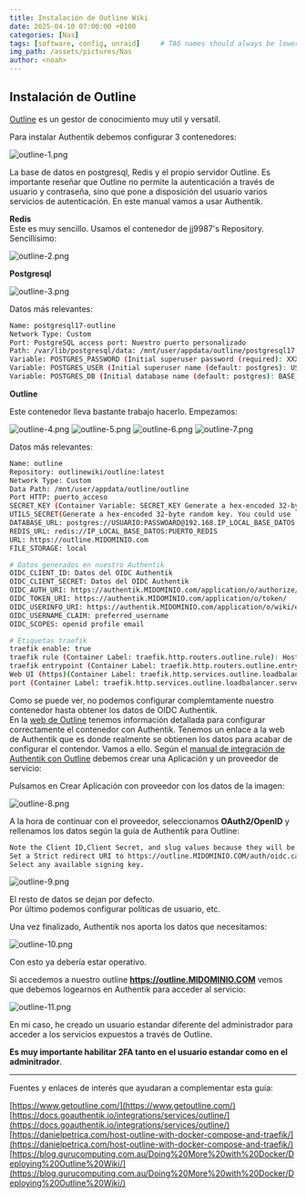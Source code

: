 ```yaml
---
title: Instalación de Outline Wiki
date: 2025-04-10 07:00:00 +0100
categories: [Nas]
tags: [software, config, unraid]     # TAG names should always be lowercase
img_path: /assets/pictures/Nas
author: <noah>
---
```

## Instalación de Outline

[Outline](https://www.getoutline.com/) es un gestor de conocimiento muy util y versatil.  

Para instalar Authentik debemos configurar 3 contenedores:  

![outline-1.png](outline-1.png)

La base de datos en postgresql, Redis y el propio servidor Outline. Es importante reseñar que Outline no permite la autenticación a través de usuario y contraseña, sino que pone a disposición del usuario varios servicios de autenticación. En este manual vamos a usar Authentik.  


**Redis**  
Este es muy sencillo. Usamos el contenedor de jj9987's Repository. Sencillísimo:

![outline-2.png](outline-2.png)


**Postgresql**    

![outline-3.png](outline-3.png)

Datos más relevantes:  

```bash
Name: postgresql17-outline   
Network Type: Custom  
Port: PostgreSQL access port: Nuestro puerto personalizado  
Path: /var/lib/postgresql/data: /mnt/user/appdata/outline/postgresql17  
Variable: POSTGRES_PASSWORD (Initial superuser password (required): XXXXXXXXXXXXXXXXXX  
Variable: POSTGRES_USER (Initial superuser name (default: postgres): USUARIO  
Variable: POSTGRES_DB (Initial database name (default: postgres): BASE_DATOS  
```

**Outline**   
  
Este contenedor lleva bastante trabajo hacerlo. Empezamos:  

![outline-4.png](outline-4.png)
![outline-5.png](outline-5.png)
![outline-6.png](outline-6.png)
![outline-7.png](outline-7.png)

Datos más relevantes:  

```bash
Name: outline
Repository: outlinewiki/outline:latest  
Network Type: Custom
Data Path: /mnt/user/appdata/outline/outline
Port HTTP: puerto_acceso
SECRET_KEY (Container Variable: SECRET_KEY Generate a hex-encoded 32-byte random key. You could use `openssl rand -hex 32`): XXXXXXXXXXXXXXXXXXxx
UTILS_SECRET(Generate a hex-encoded 32-byte random key. You could use `openssl rand -hex 32`): XXXXXXXXXXXXXXXXXXXxxxxx
DATABASE_URL: postgres://USUARIO:PASSWOARD@192.168.IP_LOCAL_BASE_DATOS:PUERTO_BD/NOMBRE_BASE_DATOS
REDIS_URL: redis://IP_LOCAL_BASE_DATOS:PUERTO_REDIS
URL: https://outline.MIDOMINIO.com
FILE_STORAGE: local

# Datos generados en nuestro Authentik
OIDC_CLIENT_ID: Datos del OIDC Authentik
OIDC_CLIENT_SECRET: Datos del OIDC Authentik
OIDC_AUTH_URI: https://authentik.MIDOMINIO.com/application/o/authorize/
OIDC_TOKEN_URI: https://authentik.MIDOMINIO.com/application/o/token/
OIDC_USERINFO_URI: https://authentik.MIDOMINIO.com/application/o/wiki/end-session/
OIDC_USERNAME_CLAIM: preferred_username
OIDC_SCOPES: openid profile email

# Etiquetas traefik
traefik enable: true
traefik rule (Container Label: traefik.http.routers.outline.rule): Host(`outline.MIDOMINIO.com`)
traefik entrypoint (Container Label: traefik.http.routers.outline.entryPoints): https
Web UI (https)(Container Label: traefik.http.services.outline.loadbalancer.server.scheme): http
port (Container Label: traefik.http.services.outline.loadbalancer.server.port): 3000

```
Como se puede ver, no podemos configurar complemtamente nuestro contenedor hasta obtener los datos de OIDC Authentik.  
En la [web de Outline](https://docs.getoutline.com/s/hosting/doc/oidc-8CPBm6uC0I) tenemos información detallada para configurar correctamente el contenedor con Authentik. Tenemos un enlace a la web de Authentik que es donde realmente se obtienen los datos para acabar de configurar el contendor.
Vamos a ello. Según el [manual de integración de Authentik con Outline](https://docs.goauthentik.io/integrations/services/outline/) debemos crear una Aplicación y un proveedor de servicio:

Pulsamos en Crear Aplicación con proveedor con los datos de la imagen:

![outline-8.png](outline-.png)

A la hora de continuar con el proveedor, seleccionamos **OAuth2/OpenID** y rellenamos los datos según la guía de Authentik para Outline:  

```bash
Note the Client ID,Client Secret, and slug values because they will be required later.
Set a Strict redirect URI to https://outline.MIDOMINIO.COM/auth/oidc.callback.
Select any available signing key.
```
![outline-9.png](outline-9.png)

El resto de datos se dejan por defecto.  
Por último podemos configurar políticas de usuario, etc.

Una vez finalizado, Authentik nos aporta los datos que necesitamos:

![outline-10.png](outline-10.png)

Con esto ya debería estar operativo.  

Si accedemos a nuestro outline **https://outline.MIDOMINIO.COM** vemos que debemos logearnos en Authentik para acceder al servicio:  

![outline-11.png](outline-11.png)

En mi caso, he creado un usuario estandar diferente del administrador para acceder a los servicios expuestos a través de Outline.  
  
**Es muy importante habilitar 2FA tanto en el usuario estandar como en el adminitrador**.

***   
Fuentes y enlaces de interés que ayudaran a complementar esta guía:  
  
[https://www.getoutline.com/](https://www.getoutline.com/)  
[https://docs.goauthentik.io/integrations/services/outline/](https://docs.goauthentik.io/integrations/services/outline/)  
[https://danielpetrica.com/host-outline-with-docker-compose-and-traefik/](https://danielpetrica.com/host-outline-with-docker-compose-and-traefik/)  
[https://blog.gurucomputing.com.au/Doing%20More%20with%20Docker/Deploying%20Outline%20Wiki/](https://blog.gurucomputing.com.au/Doing%20More%20with%20Docker/Deploying%20Outline%20Wiki/)  

